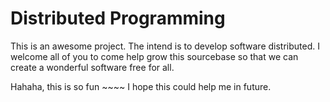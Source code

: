 Distributed Programming
=======================
This is an awesome project. The intend is to develop software distributed. I welcome all of you to come help grow this sourcebase so that we can create a wonderful software free for all.


Hahaha, this is so fun ~~~~ 
I hope this could help me in future.



